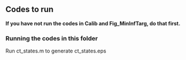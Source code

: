 ## Codes to run
**If you have not run the codes in Calib and Fig_MinInfTarg, do that first.** 

### Running the codes in this folder
Run ct_states.m to generate ct_states.eps
